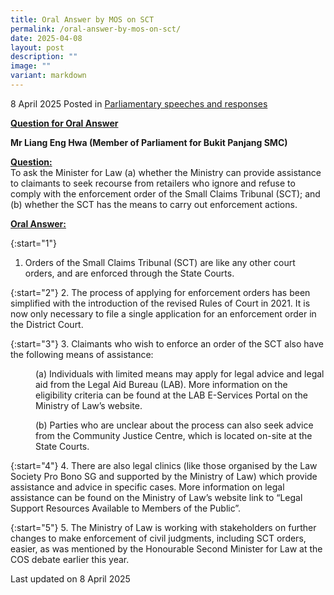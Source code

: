 ```yaml
---
title: Oral Answer by MOS on SCT
permalink: /oral-answer-by-mos-on-sct/
date: 2025-04-08
layout: post
description: ""
image: ""
variant: markdown
---
```

8 April 2025 Posted in [Parliamentary speeches and responses](/news/parliamentary-speeches)

<b><u>Question for Oral Answer</u></b>

<b>Mr Liang Eng Hwa (Member of Parliament for Bukit Panjang SMC)</b>

<b><u>Question:</u></b>
<br>To ask the Minister for Law (a) whether the Ministry can provide assistance to claimants to seek recourse from retailers who ignore and refuse to comply with the enforcement order of the Small Claims Tribunal (SCT); and (b) whether the SCT has the means to carry out enforcement actions.

<b><u>Oral Answer:</u></b>

{:start="1"}
1. Orders of the Small Claims Tribunal (SCT) are like any other court orders, and are enforced through the State Courts.

{:start="2"}
2. The process of applying for enforcement orders has been simplified with the introduction of the revised Rules of Court in 2021. It is now only necessary to file a single application for an enforcement order in the District Court.

{:start="3"}
3. Claimants who wish to enforce an order of the SCT also have the following means of assistance:

<p style="margin-left: 40px">
(a) Individuals with limited means may apply for legal advice and legal aid from the Legal Aid Bureau (LAB). More information on the eligibility criteria can be found at the LAB E-Services Portal on the Ministry of Law’s website.</p>

<p style="margin-left: 40px">
(b) Parties who are unclear about the process can also seek advice from the Community Justice Centre, which is located on-site at the State Courts.</p>

{:start="4"}
4. There are also legal clinics (like those organised by the Law Society Pro Bono SG and supported by the Ministry of Law) which provide assistance and advice in specific cases. More information on legal assistance can be found on the Ministry of Law’s website link to “Legal Support Resources Available to Members of the Public”.

{:start="5"}
5. The Ministry of Law is working with stakeholders on further changes to make enforcement of civil judgments, including SCT orders, easier, as was mentioned by the Honourable Second Minister for Law at the COS debate earlier this year.

<p class="right-side-updated">Last updated on 8 April 2025</p>

